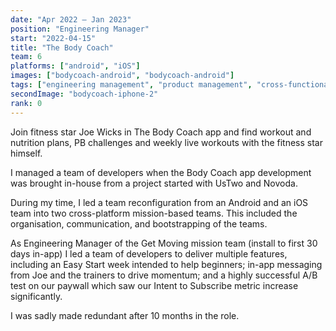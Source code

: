 ```yaml
---
date: "Apr 2022 – Jan 2023"
position: "Engineering Manager"
start: "2022-04-15"
title: "The Body Coach"
team: 6
platforms: ["android", "iOS"]
images: ["bodycoach-android", "bodycoach-android"]
tags: ["engineering management", "product management", "cross-functional teams", "technical leadership"]
secondImage: "bodycoach-iphone-2"
rank: 0
---
```

Join fitness star Joe Wicks in The Body Coach app and find workout and nutrition plans, PB challenges and weekly live workouts with the fitness star himself.

I managed a team of developers when the Body Coach app development was brought in-house from a project started with UsTwo and Novoda. 

During my time, I led a team reconfiguration from an Android and an iOS team into two cross-platform mission-based teams. This included the organisation, communication, and bootstrapping of the teams. 

As Engineering Manager of the Get Moving mission team (install to first 30 days in-app) I led a team of developers to deliver multiple features, including an Easy Start week intended to help beginners; in-app messaging from Joe and the trainers to drive momentum; and a highly successful A/B test on our paywall which saw our Intent to Subscribe metric increase significantly.

I was sadly made redundant after 10 months in the role.

